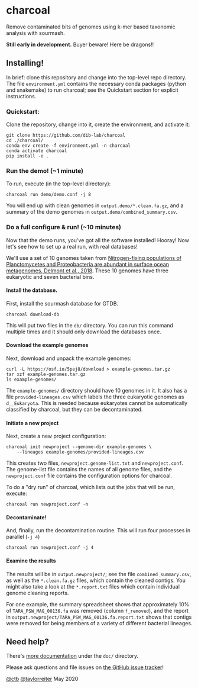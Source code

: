 # charcoal

Remove contaminated bits of genomes using k-mer based taxonomic analysis
with sourmash.

**Still early in development.** Buyer beware! Here be dragons!!

## Installing!

In brief: clone this repository and change into the top-level repo
directory.  The file `environment.yml` contains the necessary conda
packages (python and snakemake) to run charcoal; see the Quickstart
section for explicit instructions.

### Quickstart:

Clone the repository, change into it, create the environment, and activate it:

```
git clone https://github.com/dib-lab/charcoal
cd ./charcoal/
conda env create -f environment.yml -n charcoal
conda activate charcoal
pip install -e .
```

### Run the demo! (~1 minute)

To run, execute (in the top-level directory):

```
charcoal run demo/demo.conf -j 8
```

You will end up with clean genomes in `output.demo/*.clean.fa.gz`, and
a summary of the demo genomes in `output.demo/combined_summary.csv`.

### Do a full configure & run! (~10 minutes)

Now that the demo runs, you've got all the software installed! Hooray!
Now let's see how to set up a real run, with real databases!

We'll use a set of 10 genomes taken from
[Nitrogen-fixing populations of Planctomycetes and Proteobacteria are abundant in surface ocean metagenomes, Delmont et al., 2018](https://www.nature.com/articles/s41564-018-0176-9). These
10 genomes have three eukaryotic and seven bacterial bins.

#### Install the database.

First, install the sourmash database for GTDB. 

```
charcoal download-db
```

This will put two files in the `db/` directory. You can run this
command multiple times and it should only download the databases once.

#### Download the example genomes

Next, download and unpack the example genomes:

```
curl -L https://osf.io/5pej8/download > example-genomes.tar.gz
tar xzf example-genomes.tar.gz
ls example-genomes/
```
The `example-genomes/` directory should have 10 genomes in it. It also
has a file `provided-lineages.csv` which labels the three eukaryotic
genomes as `d__Eukaryota`. This is needed because eukaryotes cannot be
automatically classified by charcoal, but they can be decontaminated.

#### Initiate a new project

Next, create a new project configuration:
```
charcoal init newproject --genome-dir example-genomes \
    --lineages example-genomes/provided-lineages.csv
```

This creates two files, `newproject.genome-list.txt` and
`newproject.conf`. The genome-list file contains the names of all
genome files, and the `newproject.conf` file contains the
configuration options for charcoal.

To do a "dry run" of charcoal, which lists out the jobs that will be
run, execute:
```
charcoal run newproject.conf -n
```

#### Decontaminate!

And, finally, run the decontamination routine. This will run four
processes in parallel (`-j 4`)
```
charcoal run newproject.conf -j 4
```

#### Examine the results

The results will be in `output.newproject/`; see the file
`combined_summary.csv`, as well as the `*.clean.fa.gz` files, which
contain the cleaned contigs. You might also take a look at the
`*.report.txt` files which contain individual genome cleaning reports.

For one example, the summary spreadsheet shows that approximately 10%
of `TARA_PSW_MAG_00136.fa` was removed (column `f_removed`), and the
report in `output.newproject/TARA_PSW_MAG_00136.fa.report.txt` shows
that contigs were removed for being members of a variety of different
bacterial lineages.

## Need help?

There's [more documentation](doc/README.md) under the `doc/` directory.

Please ask questions and file issues on [the GitHub issue tracker](https://github.com/dib-lab/charcoal/issues)!

[@ctb](https://github.com/ctb/) [@taylorreiter](https://github.com/taylorreiter)
May 2020
